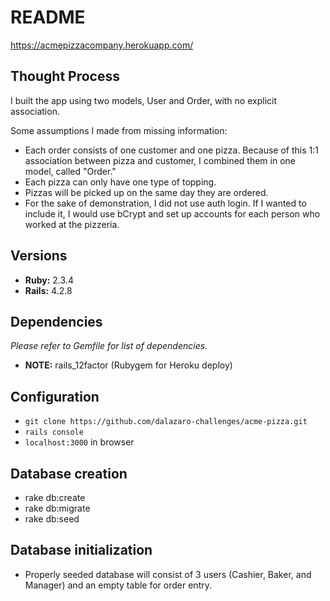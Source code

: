 # README

https://acmepizzacompany.herokuapp.com/

## Thought Process

I built the app using two models, User and Order, with no explicit association.

Some assumptions I made from missing information:
* Each order consists of one customer and one pizza. Because of this 1:1 association between pizza and customer, I combined them in one model, called "Order."
* Each pizza can only have one type of topping.
* Pizzas will be picked up on the same day they are ordered.
* For the sake of demonstration, I did not use auth login. If I wanted to include it, I would use bCrypt and set up accounts for each person who worked at the pizzeria.


## Versions
* **Ruby:** 2.3.4
* **Rails:** 4.2.8

## Dependencies
*Please refer to Gemfile for list of dependencies.*
* **NOTE:** rails_12factor (Rubygem for Heroku deploy)

## Configuration
* `git clone https://github.com/dalazaro-challenges/acme-pizza.git`
* `rails console`
* `localhost:3000` in browser

## Database creation
* rake db:create
* rake db:migrate
* rake db:seed

## Database initialization
* Properly seeded database will consist of 3 users (Cashier, Baker, and Manager) and an empty table for order entry.
